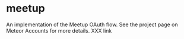 # meetup

An implementation of the Meetup OAuth flow. See the project page on Meteor Accounts for more details. XXX link